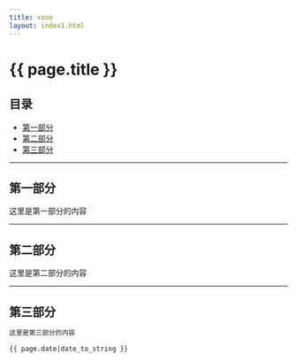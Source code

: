 ```yaml
---
title: xxoo
layout: index1.html
---
```




# {{ page.title }}

## 目录
+ [第一部分](#第一部分)
+ [第二部分](#partII)
+ [第三部分](#partIII)

----------------------------------

## 第一部分
 

这里是第一部分的内容

----------------------------------

## 第二部分
 

这里是第二部分的内容

----------------------------------

## 第三部分
 
```markdown
这里是第三部分的内容

{{ page.date|date_to_string }}
```
